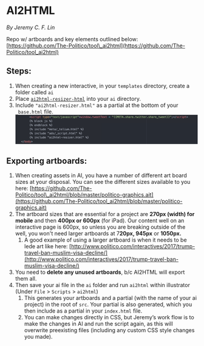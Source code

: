 # AI2HTML

_By Jeremy C. F. Lin_



Repo w/ artboards and key elements outlined below: [https://github.com/The-Politico/tool\_ai2html](https://github.com/The-Politico/tool_ai2html)

## Steps:

1. When creating a new interactive, in your `templates` directory, create a folder called `ai`
2. Place [`ai2html-resizer-html`](https://github.com/The-Politico/tool_ai2html/blob/master/ai2html-resizer.html)  into your `ai` directory.
3. Include `"ai2html-resizer.html"` as a partial at the bottom of your `_base.html` file.![](../.gitbook/assets/screen-shot-2017-09-29-at-4.17.34-pm.png)

## Exporting artboards:

1. When creating assets in AI, you have a number of different art board sizes at your disposal. You can see the different sizes available to you here: [https://github.com/The-Politico/tool\_ai2html/blob/master/politico-graphics.ait](https://github.com/The-Politico/tool_ai2html/blob/master/politico-graphics.ait)
2. The artboard sizes that are essential for a project are **270px \(width\) for mobile** and then **400px or 600px** \(for iPad\). Our content well on an interactive page is 600px, so unless you are breaking outside of the well, you won't need larger artboards at 7**20px, 945px** or **1050px.**
   1. A good example of using a larger artboard is when it needs to be lede art like here:  [http://www.politico.com/interactives/2017/trump-travel-ban-muslim-visa-decline/](http://www.politico.com/interactives/2017/trump-travel-ban-muslim-visa-decline/)
3. You need to **delete any unused artboards**, b/c AI2HTML will export them all.
4. Then save your ai file in the `ai` folder and run `ai2html` within illustrator \(Under `File` &gt; `Scripts` &gt; `ai2html`\)
   1. This generates your artboards and a partial \(with the name of your ai project\) in the root of `src`. Your partial is also generated, which you then include as a partial in your `index.html` file.
   2. You can make changes directly in CSS, but Jeremy’s work flow is to make the changes in AI and run the script again, as this will overwrite preexisting files \(including any custom CSS style changes you made\).

